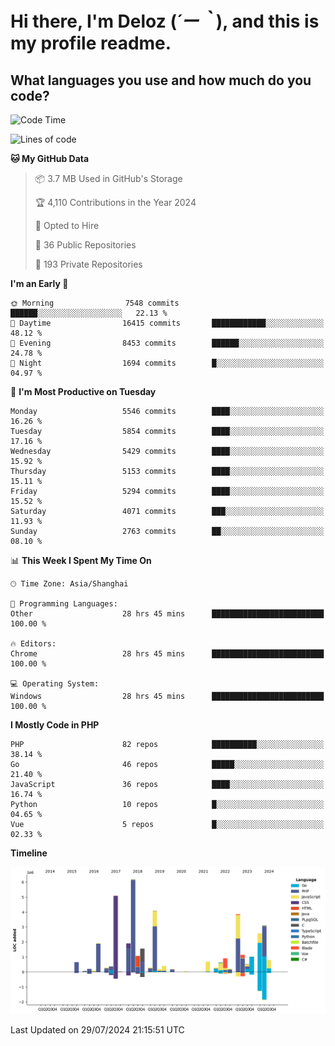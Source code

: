 # **Hi there, I'm Deloz (*´ー｀*), and this is my profile readme.**

## **What languages you use and how much do you code?**

<!--START_SECTION:waka-->
![Code Time](http://img.shields.io/badge/Code%20Time-4%2C498%20hrs%2053%20mins-blue)

![Lines of code](https://img.shields.io/badge/From%20Hello%20World%20I%27ve%20Written-40.1%20million%20lines%20of%20code-blue)

**🐱 My GitHub Data** 

> 📦 3.7 MB Used in GitHub's Storage 
 > 
> 🏆 4,110 Contributions in the Year 2024
 > 
> 💼 Opted to Hire
 > 
> 📜 36 Public Repositories 
 > 
> 🔑 193 Private Repositories 
 > 
**I'm an Early 🐤** 

```text
🌞 Morning                7548 commits        ██████░░░░░░░░░░░░░░░░░░░   22.13 % 
🌆 Daytime                16415 commits       ████████████░░░░░░░░░░░░░   48.12 % 
🌃 Evening                8453 commits        ██████░░░░░░░░░░░░░░░░░░░   24.78 % 
🌙 Night                  1694 commits        █░░░░░░░░░░░░░░░░░░░░░░░░   04.97 % 
```
📅 **I'm Most Productive on Tuesday** 

```text
Monday                   5546 commits        ████░░░░░░░░░░░░░░░░░░░░░   16.26 % 
Tuesday                  5854 commits        ████░░░░░░░░░░░░░░░░░░░░░   17.16 % 
Wednesday                5429 commits        ████░░░░░░░░░░░░░░░░░░░░░   15.92 % 
Thursday                 5153 commits        ████░░░░░░░░░░░░░░░░░░░░░   15.11 % 
Friday                   5294 commits        ████░░░░░░░░░░░░░░░░░░░░░   15.52 % 
Saturday                 4071 commits        ███░░░░░░░░░░░░░░░░░░░░░░   11.93 % 
Sunday                   2763 commits        ██░░░░░░░░░░░░░░░░░░░░░░░   08.10 % 
```


📊 **This Week I Spent My Time On** 

```text
🕑︎ Time Zone: Asia/Shanghai

💬 Programming Languages: 
Other                    28 hrs 45 mins      █████████████████████████   100.00 % 

🔥 Editors: 
Chrome                   28 hrs 45 mins      █████████████████████████   100.00 % 

💻 Operating System: 
Windows                  28 hrs 45 mins      █████████████████████████   100.00 % 
```

**I Mostly Code in PHP** 

```text
PHP                      82 repos            ██████████░░░░░░░░░░░░░░░   38.14 % 
Go                       46 repos            █████░░░░░░░░░░░░░░░░░░░░   21.40 % 
JavaScript               36 repos            ████░░░░░░░░░░░░░░░░░░░░░   16.74 % 
Python                   10 repos            █░░░░░░░░░░░░░░░░░░░░░░░░   04.65 % 
Vue                      5 repos             █░░░░░░░░░░░░░░░░░░░░░░░░   02.33 % 
```



**Timeline**

![Lines of Code chart](https://raw.githubusercontent.com/deloz/deloz/main/assets/bar_graph.png)


 Last Updated on 29/07/2024 21:15:51 UTC
<!--END_SECTION:waka-->
